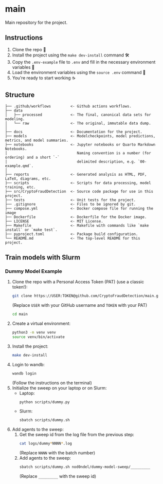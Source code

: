 # main
Main repository for the project.

## Instructions

1. Clone the repo 📂
2. Install the project using the `make dev-install` command 🛠️
3. Copy the `.env-example` file to `.env` and fill in the necessary environment variables 🔑
4. Load the environment variables using the `source .env` command 🔄
5. You're ready to start working ☕️
 
## Structure

    ├── .github/workflows         <- Github actions workflows.
    ├── data       
    │   ├── processed             <- The final, canonical data sets for modeling.
    │   └── raw                   <- The original, immutable data dump.
    │       
    ├── docs                      <- Documentation for the project.
    ├── models                    <- Modelcheckpoints, model predictions, metrics, and model summaries.
    ├── notebooks                 <- Jupyter notebooks or Quarto Markdown Notebooks. 
    │                                Naming convention is a number (for ordering) and a short `-` 
    │                                delimited description, e.g. `00-example.qmd`.
    │        
    ├── reports                   <- Generated analysis as HTML, PDF, LaTeX, diagrams, etc.
    ├── scripts                   <- Scripts for data processing, model training, etc.
    ├── src/CryptoFraudDetection  <- Source code package for use in this project.
    ├── tests                     <- Unit tests for the project.
    ├── .gitignore                <- Files to be ignored by git.
    ├── compose.yml               <- Docker compose file for running the image
    ├── Dockerfile                <- Dockerfile for the Docker image.
    ├── LICENSE                   <- MIT License.
    ├── Makefile                  <- Makefile with commands like `make install` or `make test`.
    ├── pyproject.toml            <- Package build configuration.
    └── README.md                 <- The top-level README for this project.

## Train models with Slurm

### Dummy Model Example

1. Clone the repo with a Personal Access Token (PAT) (use a classic token!):
    ```bash
    git clone https://USER:TOKEN@github.com/CryptoFraudDetection/main.git
    ```
    (Replace `USER` with your GitHub username and `TOKEN` with your PAT)
    ```bash
    cd main
    ```
2. Create a virtual environment:
    ```bash
    python3 -m venv venv
    source venv/bin/activate
    ```
3. Install the project:
    ```bash
    make dev-install
    ```
4. Login to wandb:
    ```bash
    wandb login
    ```
    (Follow the instructions on the terminal)
5. Initialize the sweep on your laptop or on Slurm:
    - Laptop: 
        ```bash
        python scripts/dummy.py
        ```
    - Slurm:
        ```bash
        sbatch scripts/dummy.sh
        ```
6. Add agents to the sweep:
    1. Get the sweep id from the log file from the previous step:
        ```bash
        cat logs/dummy*NNNN*.log
        ```
        (Replace `NNNN` with the batch number)
    2. Add agents to the sweep:
        ```bash
        sbatch scripts/dummy.sh nod0ndel/dummy-model-sweep/_________
        ```
        (Replace `_________` with the sweep id)
